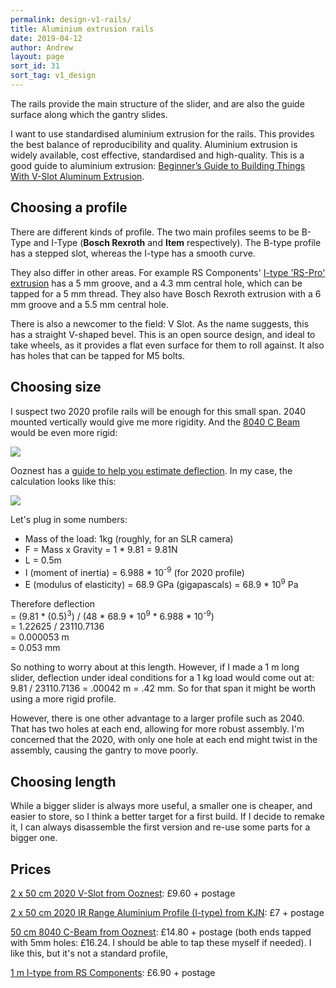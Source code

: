 ```yaml
---
permalink: design-v1-rails/
title: Aluminium extrusion rails
date: 2019-04-12
author: Andrew
layout: page
sort_id: 31
sort_tag: v1_design
---
```


The rails provide the main structure of the slider, and are also the guide surface along which the gantry slides.

I want to use standardised aluminium extrusion for the rails. This provides the best balance of reproducibility and quality. Aluminium extrusion is widely available, cost effective, standardised and high-quality. This is a good guide to aluminium extrusion: [Beginner’s Guide to Building Things With V-Slot Aluminum Extrusion](https://www.makeuseof.com/tag/beginners-guide-building-things-v-slot-aluminum-extrusion/).



## Choosing a profile
There are different kinds of profile. The two main profiles seems to be B-Type and I-Type (__Bosch Rexroth__ and __Item__ respectively). The B-type profile has a stepped slot, whereas the I-type has a smooth curve.

They also differ in other areas. For example RS Components' [I-type 'RS-Pro' extrusion](https://uk.rs-online.com/web/p/tubing-struts/8508476/) has a 5 mm groove, and a 4.3 mm central hole, which can be tapped for a 5 mm thread. They also have Bosch Rexroth extrusion with a 6 mm groove and a 5.5 mm central hole.

There is also a newcomer to the field: V Slot. As the name suggests, this has a straight V-shaped bevel. This is an open source design, and ideal to take wheels, as it provides a flat even surface for them to roll against. It also has holes that can be tapped for M5 bolts.


## Choosing size

I suspect two 2020 profile rails will be enough for this small span. 2040 mounted vertically would give me more rigidity. And the [8040 C Beam](https://ooznest.co.uk/product/c-beam-linear-rail-cut-to-size/) would be even more rigid:

![]({{site.baseurl}}/assets/C-Beam-Linear-Rail.jpg)

Ooznest has a [guide to help you estimate deflection](https://ooznest.co.uk/wp-content/uploads/2018/05/How-To-Estimate-Deflection.pdf). In my case, the calculation looks like this:

![]({{site.baseurl}}/assets/deflection.png)

Let's plug in some numbers:

* Mass of the load: 1kg (roughly, for an SLR camera)
* F = Mass x Gravity = 1 * 9.81 = 9.81N
* L = 0.5m
* I (moment of inertia) = 6.988 * 10<sup>-9</sup> (for 2020 profile)
* E (modulus of elasticity) = 68.9 GPa (gigapascals) =  68.9 * 10<sup>9</sup> Pa

Therefore deflection  
= (9.81 * (0.5)<sup>3</sup>) / (48 * 68.9 * 10<sup>9</sup> * 6.988 * 10<sup>-9</sup>)  
= 1.22625 / 23110.7136  
= 0.000053 m  
= 0.053 mm  

So nothing to worry about at this length. However, if I made a 1 m long slider, deflection under ideal conditions for a 1 kg load would come out at: 9.81 / 23110.7136 = .00042 m = .42 mm. So for that span it might be worth using a more rigid profile.

However, there is one other advantage to a larger profile such as 2040. That has two holes at each end, allowing for more robust assembly. I'm concerned that the 2020, with only one hole at each end might twist in the assembly, causing the gantry to move poorly.



## Choosing length

While a bigger slider is always more useful, a smaller one is cheaper, and easier to store, so I think a better target for a first build. If I decide to remake it, I can always disassemble the first version and re-use some parts for a bigger one.

## Prices

[2 x 50 cm 2020 V-Slot from Ooznest](https://ooznest.co.uk/product-category/parts/mechanical-parts/v-slot-extrusions/): £9.60 + postage

[2 x 50 cm 2020 IR Range Aluminium Profile (I-type) from KJN](): £7 + postage

[50 cm 8040 C-Beam from Ooznest](https://ooznest.co.uk/product/c-beam-linear-rail-cut-to-size/): £14.80 + postage (both ends tapped with 5mm holes: £16.24. I should be able to tap these myself if needed). I like this, but it's not a standard profile,

[1 m I-type from RS Components](https://uk.rs-online.com/web/p/tubing-struts/8508476/): £6.90 + postage

